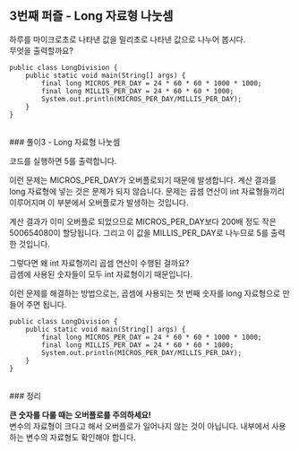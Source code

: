 
## 3번째 퍼즐 - Long 자료형 나눗셈

하루를 마이크로초로 나타낸 값을 밀리초로 나타낸 값으로 나누어 봅시다.<br/>
무엇을 출력할까요?

```
public class LongDivision {
	public static void main(String[] args) {
		final long MICROS_PER_DAY = 24 * 60 * 60 * 1000 * 1000;
		final long MILLIS_PER_DAY = 24 * 60 * 60 * 1000;
		System.out.println(MICROS_PER_DAY/MILLIS_PER_DAY);
	}
}
```

<br/>
### 풀이3 - Long 자료형 나눗셈

코드를 실행하면 5를 출력합니다.

이런 문제는 MICROS_PER_DAY가 오버플로되기 때문에 발생합니다. 계산 결과를 long 자료형에 넣는 것은 문제가 되지 않습니다. 문제는 곱셈 연산이 int 자료형들끼리 이루어지며 이 부분에서 오버플로가 발생하는 것입니다.

계산 결과가 이미 오버플로 되었으므로 MICROS_PER_DAY보다 200배 정도 작은 500654080이 할당됩니다. 그리고 이 값을 MILLIS_PER_DAY로 나누므로 5를 출력한 것입니다.

그렇다면 왜 int 자료형끼리 곱셈 연산이 수행된 걸까요?<br/>
곱셈에 사용된 숫자들이 모두 int 자료형이기 때문입니다.

이런 문제를 해결하는 방법으로는, 곱셈에 사용되는 첫 번째 숫자를 long 자료형으로 만들어 주면 됩니다.

```
public class LongDivision {
    public static void main(String[] args) {
        final long MICROS_PER_DAY = 24 * 60 * 60 * 1000 * 1000;
        final long MILLIS_PER_DAY = 24 * 60 * 60 * 1000;
        System.out.println(MICROS_PER_DAY/MILLIS_PER_DAY);
    }
}
```

<br/>
### 정리

**큰 숫자를 다룰 때는 오버플로를 주의하세요!**<br/>
변수의 자료형이 크다고 해서 오버플로가 일어나지 않는 것이 아닙니다. 내부에서 사용하는 변수의 자료형도 확인해야 합니다.


